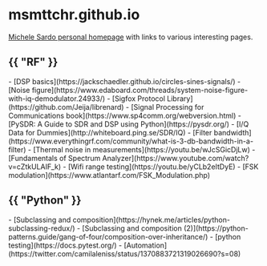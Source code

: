 # msmttchr.github.io
[Michele Sardo personal homepage](http://msmttchr.github.io/) with links to various interesting pages.

<h2>{{ "RF" }}</h2>
- [DSP basics](https://jackschaedler.github.io/circles-sines-signals/)
- [Noise figure](https://www.edaboard.com/threads/system-noise-figure-with-iq-demodulator.24933/)
- [Sigfox Protocol Library](https://github.com/Jeija/librenard)
- [Signal Processing for Communications book](https://www.sp4comm.org/webversion.html)
- [PySDR: A Guide to SDR and DSP using Python](https://pysdr.org/)
- [I/Q Data for Dummies](http://whiteboard.ping.se/SDR/IQ)
- [Filter bandwidth](https://www.everythingrf.com/community/what-is-3-db-bandwidth-in-a-filter)
- [Thermal noise in measurements](https://youtu.be/wJcSGicDjLw)
- [Fundamentals of Spectrum Analyzer](https://www.youtube.com/watch?v=cZtkULAIF_k)
- [Wifi range testing](https://youtu.be/yCLb2eItDyE)
- [FSK modulation](https://www.atlantarf.com/FSK_Modulation.php)

<h2>{{ "Python" }}</h2>
- [Subclassing and composition](https://hynek.me/articles/python-subclassing-redux/)
- [Subclassing and composition (2)](https://python-patterns.guide/gang-of-four/composition-over-inheritance/)
- [python testing](https://docs.pytest.org/)
- [Automation](https://twitter.com/camilaleniss/status/1370883721319026690?s=08)

